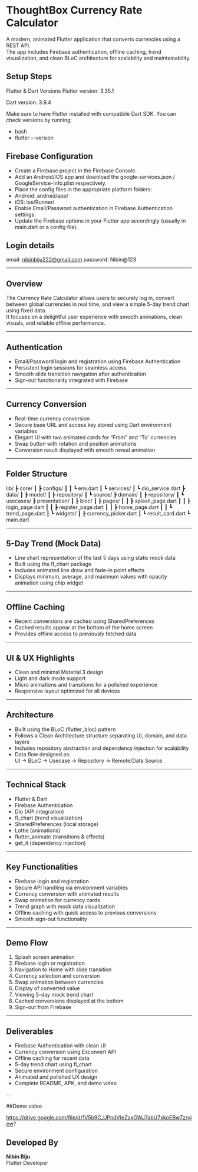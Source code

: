 # ThoughtBox Currency Rate Calculator

A modern, animated Flutter application that converts currencies using a REST API.  
The app includes Firebase authentication, offline caching, trend visualization, and clean BLoC architecture for scalability and maintainability.

## Setup Steps
Flutter & Dart Versions
Flutter version: 3.35.1

Dart version: 3.9.4

Make sure to have Flutter installed with compatible Dart SDK. You can check versions by running:

- bash
- flutter --version

## Firebase Configuration
- Create a Firebase project in the Firebase Console.
- Add an Android/iOS app and download the google-services.json / GoogleService-Info.plist respectively.
- Place the config files in the appropriate platform folders:
- Android: android/app/
- iOS: ios/Runner/
- Enable Email/Password authentication in Firebase Authentication settings.
- Update the Firebase options in your Flutter app accordingly (usually in main.dart or a config file).

## Login details

email: nibinbiju222@gmail.com 
password: Nibin@123

---

## Overview

The Currency Rate Calculator allows users to securely log in, convert between global currencies in real time, and view a simple 5-day trend chart using fixed data.  
It focuses on a delightful user experience with smooth animations, clean visuals, and reliable offline performance.

---

## Authentication

- Email/Password login and registration using Firebase Authentication  
- Persistent login sessions for seamless access  
- Smooth slide transition navigation after authentication  
- Sign-out functionality integrated with Firebase  

---

## Currency Conversion

- Real-time currency conversion
- Secure base URL and access key stored using Dart environment variables  
- Elegant UI with two animated cards for “From” and “To' currencies  
- Swap button with rotation and position animations  
- Conversion result displayed with smooth reveal animation  

---

## Folder Structure

lib/
┣ core/
┃ ┣ configs/
┃ ┃ ┗ env.dart
┃ ┗ services/
┃ ┗ dio_service.dart
┣ data/
┃ ┣ model/
┃ ┣ repository/
┃ ┗ source/
┣ domain/
┃ ┣ repository/
┃ ┗ usecases/
┣ presentation/
┃ ┣ bloc/
┃ ┣ pages/
┃ ┃ ┣ splash_page.dart
┃ ┃ ┣ login_page.dart
┃ ┃ ┣ register_page.dart
┃ ┃ ┣ home_page.dart
┃ ┃ ┗ trend_page.dart
┃ ┗ widgets/
┃ ┣ currency_picker.dart
┃ ┗ result_card.dart
┗ main.dart

---

## 5-Day Trend (Mock Data)

- Line chart representation of the last 5 days using static mock data  
- Built using the fl_chart package  
- Includes animated line draw and fade-in point effects  
- Displays minimum, average, and maximum values with opacity animation using chip widget

---

## Offline Caching

- Recent conversions are cached using SharedPreferences  
- Cached results appear at the bottom of the home screen  
- Provides offline access to previously fetched data  

---

## UI & UX Highlights

- Clean and minimal Material 3 design  
- Light and dark mode support  
- Micro animations and transitions for a polished experience
- Responsive layout optimized for all devices  

---

## Architecture

- Built using the BLoC (flutter_bloc) pattern  
- Follows a Clean Architecture structure separating UI, domain, and data layers  
- Includes repository abstraction and dependency injection for scalability  
- Data flow designed as:  
  UI → BLoC → Usecase → Repository → Remote/Data Source  

---

## Technical Stack

- Flutter & Dart  
- Firebase Authentication  
- Dio (API integration)  
- fl_chart (trend visualization)  
- SharedPreferences (local storage)  
- Lottie (animations)  
- flutter_animate (transitions & effects)  
- get_it (dependency injection)  

---

## Key Functionalities

- Firebase login and registration  
- Secure API handling via environment variables  
- Currency conversion with animated results  
- Swap animation for currency cards  
- Trend graph with mock data visualization  
- Offline caching with quick access to previous conversions  
- Smooth sign-out functionality  

---

## Demo Flow

1. Splash screen animation  
2. Firebase login or registration  
3. Navigation to Home with slide transition  
4. Currency selection and conversion  
5. Swap animation between currencies  
6. Display of converted value  
7. Viewing 5-day mock trend chart  
8. Cached conversions displayed at the bottom  
9. Sign-out from Firebase  

---

## Deliverables

- Firebase Authentication with clean UI  
- Currency conversion using Exconvert API  
- Offline caching for recent data  
- 5-day trend chart using fl_chart  
- Secure environment configuration  
- Animated and polished UX design  
- Complete README, APK, and demo video  

--

##Demo video

https://drive.google.com/file/d/1V5b9C_UPndVIeZaxGWJ7abU7xkpEBw7z/view?

## Developed By

**Nibin Biju**  
Flutter Developer
